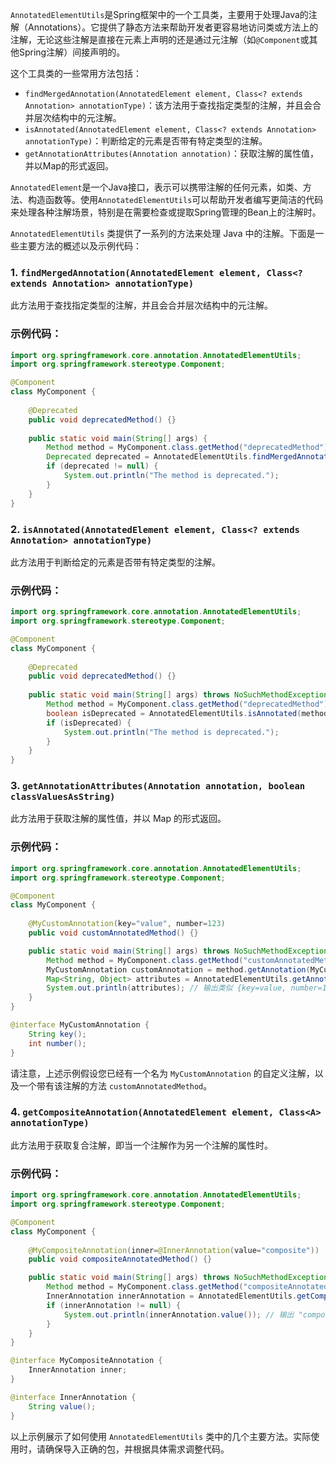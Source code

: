 `AnnotatedElementUtils`是Spring框架中的一个工具类，主要用于处理Java的注解（Annotations）。它提供了静态方法来帮助开发者更容易地访问类或方法上的注解，无论这些注解是直接在元素上声明的还是通过元注解（如`@Component`或其他Spring注解）间接声明的。

这个工具类的一些常用方法包括：

- `findMergedAnnotation(AnnotatedElement element, Class<? extends Annotation> annotationType)`：该方法用于查找指定类型的注解，并且会合并层次结构中的元注解。
- `isAnnotated(AnnotatedElement element, Class<? extends Annotation> annotationType)`：判断给定的元素是否带有特定类型的注解。
- `getAnnotationAttributes(Annotation annotation)`：获取注解的属性值，并以Map的形式返回。

`AnnotatedElement`是一个Java接口，表示可以携带注解的任何元素，如类、方法、构造函数等。使用`AnnotatedElementUtils`可以帮助开发者编写更简洁的代码来处理各种注解场景，特别是在需要检查或提取Spring管理的Bean上的注解时。



`AnnotatedElementUtils` 类提供了一系列的方法来处理 Java 中的注解。下面是一些主要方法的概述以及示例代码：

### 1. `findMergedAnnotation(AnnotatedElement element, Class<? extends Annotation> annotationType)`
此方法用于查找指定类型的注解，并且会合并层次结构中的元注解。

### 示例代码：
```java
import org.springframework.core.annotation.AnnotatedElementUtils;
import org.springframework.stereotype.Component;

@Component
class MyComponent {
    
    @Deprecated
    public void deprecatedMethod() {}
    
    public static void main(String[] args) {
        Method method = MyComponent.class.getMethod("deprecatedMethod");
        Deprecated deprecated = AnnotatedElementUtils.findMergedAnnotation(method, Deprecated.class);
        if (deprecated != null) {
            System.out.println("The method is deprecated.");
        }
    }
}
```

### 2. `isAnnotated(AnnotatedElement element, Class<? extends Annotation> annotationType)`
此方法用于判断给定的元素是否带有特定类型的注解。

### 示例代码：
```java
import org.springframework.core.annotation.AnnotatedElementUtils;
import org.springframework.stereotype.Component;

@Component
class MyComponent {
    
    @Deprecated
    public void deprecatedMethod() {}
    
    public static void main(String[] args) throws NoSuchMethodException {
        Method method = MyComponent.class.getMethod("deprecatedMethod");
        boolean isDeprecated = AnnotatedElementUtils.isAnnotated(method, Deprecated.class);
        if (isDeprecated) {
            System.out.println("The method is deprecated.");
        }
    }
}
```

### 3. `getAnnotationAttributes(Annotation annotation, boolean classValuesAsString)`
此方法用于获取注解的属性值，并以 Map 的形式返回。

### 示例代码：
```java
import org.springframework.core.annotation.AnnotatedElementUtils;
import org.springframework.stereotype.Component;

@Component
class MyComponent {
    
    @MyCustomAnnotation(key="value", number=123)
    public void customAnnotatedMethod() {}

    public static void main(String[] args) throws NoSuchMethodException {
        Method method = MyComponent.class.getMethod("customAnnotatedMethod");
        MyCustomAnnotation customAnnotation = method.getAnnotation(MyCustomAnnotation.class);
        Map<String, Object> attributes = AnnotatedElementUtils.getAnnotationAttributes(customAnnotation, true);
        System.out.println(attributes); // 输出类似 {key=value, number=123}
    }
}

@interface MyCustomAnnotation {
    String key();
    int number();
}
```

请注意，上述示例假设您已经有一个名为 `MyCustomAnnotation` 的自定义注解，以及一个带有该注解的方法 `customAnnotatedMethod`。

### 4. `getCompositeAnnotation(AnnotatedElement element, Class<A> annotationType)`
此方法用于获取复合注解，即当一个注解作为另一个注解的属性时。

### 示例代码：
```java
import org.springframework.core.annotation.AnnotatedElementUtils;
import org.springframework.stereotype.Component;

@Component
class MyComponent {
    
    @MyCompositeAnnotation(inner=@InnerAnnotation(value="composite"))
    public void compositeAnnotatedMethod() {}

    public static void main(String[] args) throws NoSuchMethodException {
        Method method = MyComponent.class.getMethod("compositeAnnotatedMethod");
        InnerAnnotation innerAnnotation = AnnotatedElementUtils.getCompositeAnnotation(method, InnerAnnotation.class);
        if (innerAnnotation != null) {
            System.out.println(innerAnnotation.value()); // 输出 "composite"
        }
    }
}

@interface MyCompositeAnnotation {
    InnerAnnotation inner;
}

@interface InnerAnnotation {
    String value();
}
```

以上示例展示了如何使用 `AnnotatedElementUtils` 类中的几个主要方法。实际使用时，请确保导入正确的包，并根据具体需求调整代码。